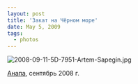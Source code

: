 ```yaml
---
layout: post
title: 'Закат на Чёрном море'
date: May 5, 2009
tags:
  - photos
---
```


![2008-09-11-5D-7951-Artem-Sapegin.jpg](photo://607)

[Анапа](http://birdwatcher.ru/albums/anapa/ "Фотографии из Анапы"), сентябрь 2008 г.
